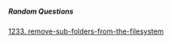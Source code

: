##### Random Questions

[1233. remove-sub-folders-from-the-filesystem](random/1233.%20remove-sub-folders-from-the-filesystem.md)

